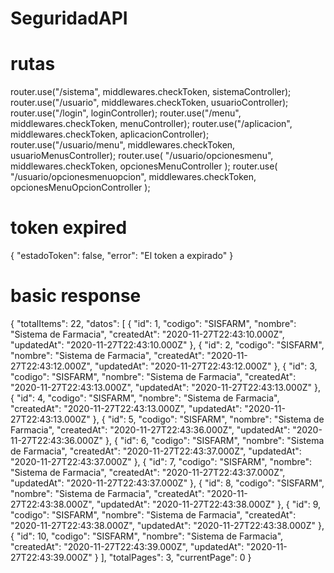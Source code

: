# SeguridadAPI

# rutas

router.use("/sistema", middlewares.checkToken, sistemaController);
router.use("/usuario", middlewares.checkToken, usuarioController);
router.use("/login", loginController);
router.use("/menu", middlewares.checkToken, menuController);
router.use("/aplicacion", middlewares.checkToken, aplicacionController);
router.use("/usuario/menu", middlewares.checkToken, usuarioMenusController);
router.use(
"/usuario/opcionesmenu",
middlewares.checkToken,
opcionesMenuController
);
router.use(
"/usuario/opcionesmenuopcion",
middlewares.checkToken,
opcionesMenuOpcionController
);

# token expired

{
"estadoToken": false,
"error": "El token a expirado"
}

# basic response

{
"totalItems": 22,
"datos": [
{
"id": 1,
"codigo": "SISFARM",
"nombre": "Sistema de Farmacia",
"createdAt": "2020-11-27T22:43:10.000Z",
"updatedAt": "2020-11-27T22:43:10.000Z"
},
{
"id": 2,
"codigo": "SISFARM",
"nombre": "Sistema de Farmacia",
"createdAt": "2020-11-27T22:43:12.000Z",
"updatedAt": "2020-11-27T22:43:12.000Z"
},
{
"id": 3,
"codigo": "SISFARM",
"nombre": "Sistema de Farmacia",
"createdAt": "2020-11-27T22:43:13.000Z",
"updatedAt": "2020-11-27T22:43:13.000Z"
},
{
"id": 4,
"codigo": "SISFARM",
"nombre": "Sistema de Farmacia",
"createdAt": "2020-11-27T22:43:13.000Z",
"updatedAt": "2020-11-27T22:43:13.000Z"
},
{
"id": 5,
"codigo": "SISFARM",
"nombre": "Sistema de Farmacia",
"createdAt": "2020-11-27T22:43:36.000Z",
"updatedAt": "2020-11-27T22:43:36.000Z"
},
{
"id": 6,
"codigo": "SISFARM",
"nombre": "Sistema de Farmacia",
"createdAt": "2020-11-27T22:43:37.000Z",
"updatedAt": "2020-11-27T22:43:37.000Z"
},
{
"id": 7,
"codigo": "SISFARM",
"nombre": "Sistema de Farmacia",
"createdAt": "2020-11-27T22:43:37.000Z",
"updatedAt": "2020-11-27T22:43:37.000Z"
},
{
"id": 8,
"codigo": "SISFARM",
"nombre": "Sistema de Farmacia",
"createdAt": "2020-11-27T22:43:38.000Z",
"updatedAt": "2020-11-27T22:43:38.000Z"
},
{
"id": 9,
"codigo": "SISFARM",
"nombre": "Sistema de Farmacia",
"createdAt": "2020-11-27T22:43:38.000Z",
"updatedAt": "2020-11-27T22:43:38.000Z"
},
{
"id": 10,
"codigo": "SISFARM",
"nombre": "Sistema de Farmacia",
"createdAt": "2020-11-27T22:43:39.000Z",
"updatedAt": "2020-11-27T22:43:39.000Z"
}
],
"totalPages": 3,
"currentPage": 0
}
